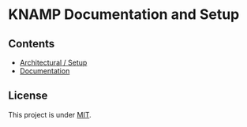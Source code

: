 # KNAMP Documentation and Setup

## Contents

* [Architectural / Setup](setup/)
* [Documentation](documentation/)

## License

This project is under [MIT](./LICENSE).